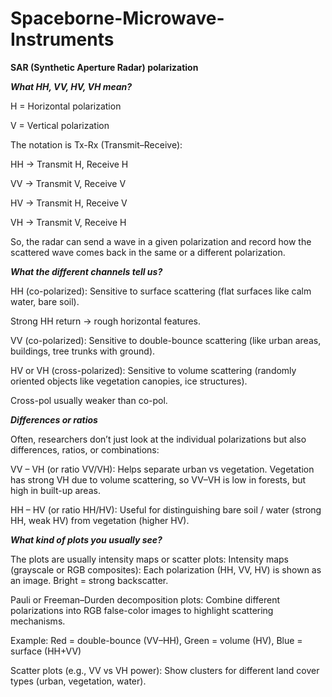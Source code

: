 # Spaceborne-Microwave-Instruments

**SAR (Synthetic Aperture Radar) polarization**

***What HH, VV, HV, VH mean?***

H = Horizontal polarization

V = Vertical polarization

The notation is Tx-Rx (Transmit–Receive):

HH → Transmit H, Receive H

VV → Transmit V, Receive V

HV → Transmit H, Receive V

VH → Transmit V, Receive H

So, the radar can send a wave in a given polarization and record how the scattered wave comes back in the same or a different polarization.

***What the different channels tell us?***

HH (co-polarized): Sensitive to surface scattering (flat surfaces like calm water, bare soil).

Strong HH return → rough horizontal features.

VV (co-polarized): Sensitive to double-bounce scattering (like urban areas, buildings, tree trunks with ground).

HV or VH (cross-polarized): Sensitive to volume scattering (randomly oriented objects like vegetation canopies, ice structures).

Cross-pol usually weaker than co-pol.

***Differences or ratios***

Often, researchers don’t just look at the individual polarizations but also differences, ratios, or combinations:

VV – VH (or ratio VV/VH): Helps separate urban vs vegetation. Vegetation has strong VH due to volume scattering, so VV–VH is low in forests, but high in built-up areas.

HH – HV (or ratio HH/HV): Useful for distinguishing bare soil / water (strong HH, weak HV) from vegetation (higher HV).

***What kind of plots you usually see?***

The plots are usually intensity maps or scatter plots: Intensity maps (grayscale or RGB composites):
Each polarization (HH, VV, HV) is shown as an image. Bright = strong backscatter.

Pauli or Freeman–Durden decomposition plots: Combine different polarizations into RGB false-color images to highlight scattering mechanisms.

Example: Red = double-bounce (VV–HH), Green = volume (HV), Blue = surface (HH+VV)

Scatter plots (e.g., VV vs VH power): Show clusters for different land cover types (urban, vegetation, water).
